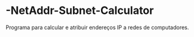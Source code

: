 # -NetAddr-Subnet-Calculator
Programa para calcular e atribuir endereços IP a redes de computadores.
